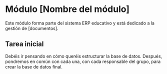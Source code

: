 # Módulo [Nombre del módulo]

Este módulo forma parte del sistema ERP educativo y está dedicado a la gestión de [documentos].

## Tarea inicial
Debéis ir pensando en cómo queréis estructurar la base de datos. Después, pondremos en común con cada una, con cada responsable del grupo, para crear la base de datos final.